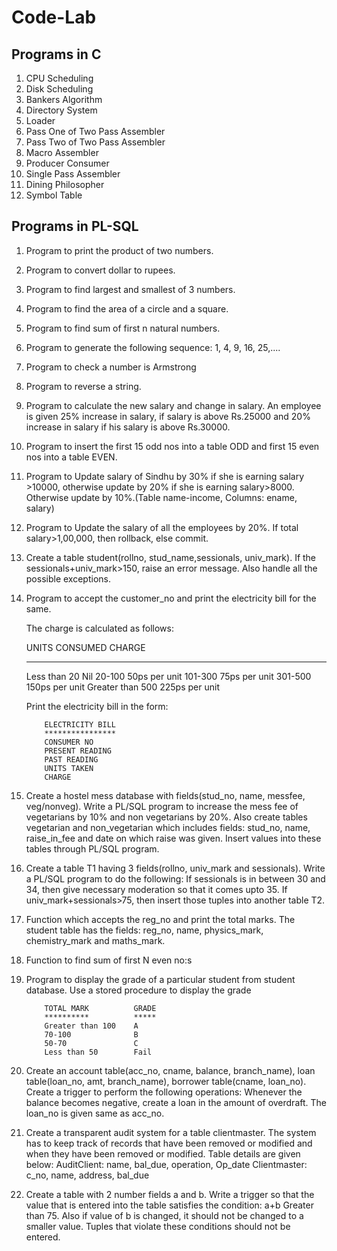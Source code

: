 # Code-Lab
Programs in C
-------------
1. CPU Scheduling
2. Disk Scheduling
3. Bankers Algorithm
4. Directory System
5. Loader
6. Pass One of Two Pass Assembler
7. Pass Two of Two Pass Assembler
8. Macro Assembler
9. Producer Consumer
10. Single Pass Assembler
11. Dining Philosopher
12. Symbol Table

Programs in PL-SQL
------------------
1. Program to print the product of two numbers.
2. Program to convert dollar to rupees.
3. Program to find largest and smallest of 3 numbers.
4. Program to find the area of a circle and a square.
5. Program to find sum of first n natural numbers.
6. Program to generate the following sequence: 1, 4, 9, 16, 25,....
7. Program to check a number is Armstrong
8. Program to reverse a string.
9. Program to calculate the new salary and change in salary. An employee is given 25% increase in salary, if salary is above Rs.25000 and 20% increase in salary if his salary is above Rs.30000.
10. Program to insert the first 15 odd nos into a table ODD and first 15 even nos into a table EVEN.
11. Program to Update salary of Sindhu by 30% if she is earning salary >10000, otherwise update by 20% if she is earning salary>8000. Otherwise update by 10%.(Table name-income, Columns: ename, salary)
12. Program to Update the salary of all the employees by 20%. If total salary>1,00,000, then rollback, else commit.
13. Create a table student(rollno, stud_name,sessionals, univ_mark). If the sessionals+univ_mark>150, raise an error message. Also handle all the possible exceptions.
14. Program to accept the customer_no and print the electricity bill for the same.

	The charge is calculated as follows:
	
	UNITS CONSUMED			CHARGE
	**************          ******
	Less than 20 			Nil
	20-100 					50ps per unit
	101-300 				75ps per unit
	301-500 				150ps per unit
	Greater than 500 		225ps per unit
	
	Print the electricity bill in the form:
	
			ELECTRICITY BILL
			****************
			CONSUMER NO
			PRESENT READING
			PAST READING
			UNITS TAKEN
			CHARGE

15. Create a hostel mess database with fields(stud_no, name, messfee, veg/nonveg). Write a PL/SQL program to increase the mess fee of vegetarians by 10% and non vegetarians by 20%. Also create tables vegetarian and non_vegetarian which includes fields: stud_no, name, raise_in_fee and date on which raise was given. Insert values into these tables through PL/SQL program.
16. Create a table T1 having 3 fields(rollno, univ_mark and sessionals). Write a PL/SQL program to do the following: If sessionals is in between 30 and 34, then give necessary moderation so that it comes upto 35. If univ_mark+sessionals>75, then insert those tuples into another table T2.
17. Function which accepts the reg_no and print the total marks. The student table has the fields: reg_no, name, physics_mark, chemistry_mark and maths_mark.
18. Function to find sum of first N even no:s
19. Program to display the grade of a particular student from student database.
	Use a stored procedure to display the grade
	
			TOTAL MARK			GRADE
			**********			*****
			Greater than 100 	A
			70-100 				B
			50-70 				C
			Less than 50 		Fail
		
20. Create an account table(acc_no, cname, balance, branch_name), loan table(loan_no, amt,
branch_name), borrower table(cname, loan_no). Create a trigger to perform the following operations:
Whenever the balance becomes negative, create a loan in the amount of overdraft. The loan_no is given
same as acc_no.
21. Create a transparent audit system for a table clientmaster. The system has to keep track of records that have been removed or modified and when they have been removed or modified. 
	Table details are given below:
	AuditClient: name, bal_due, operation, Op_date
	Clientmaster: c_no, name, address, bal_due

22. Create a table with 2 number fields a and b. Write a trigger so that the value that is entered into the table satisfies the condition: a+b Greater than 75. Also if value of b is changed, it should not be changed to a smaller value. Tuples that violate these conditions should not be entered.
	
	
